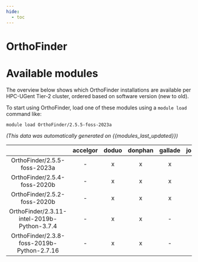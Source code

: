 ```yaml
---
hide:
  - toc
---
```


OrthoFinder
===========

# Available modules


The overview below shows which OrthoFinder installations are available per HPC-UGent Tier-2 cluster, ordered based on software version (new to old).

To start using OrthoFinder, load one of these modules using a `module load` command like:

```shell
module load OrthoFinder/2.5.5-foss-2023a
```

*(This data was automatically generated on {{modules_last_updated}})*  

| |accelgor|doduo|donphan|gallade|joltik|shinx|
| :---: | :---: | :---: | :---: | :---: | :---: | :---: |
|OrthoFinder/2.5.5-foss-2023a|-|x|x|x|-|x|
|OrthoFinder/2.5.4-foss-2020b|-|x|x|x|-|-|
|OrthoFinder/2.5.2-foss-2020b|-|x|x|x|-|-|
|OrthoFinder/2.3.11-intel-2019b-Python-3.7.4|-|x|x|-|-|-|
|OrthoFinder/2.3.8-foss-2019b-Python-2.7.16|-|x|x|-|-|-|

